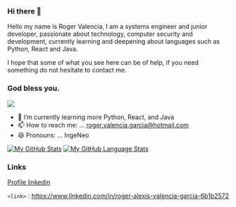 ### Hi there 👋

Hello my name is Roger Valencia, I am a systems engineer and junior developer, passionate about technology, computer security and development, currently learning and deepening about languages such as Python, React and Java.

I hope that some of what you see here can be of help, if you need something do not hesitate to contact me.

### God bless you.

![](https://images.pexels.com/photos/1714202/pexels-photo-1714202.jpeg?cs=srgb&dl=pexels-josh-sorenson-1714202.jpg&fm=jpg)

- 🌱 I’m currently learning  more Python, React, and Java
- 📫 How to reach me: ... roger.valencia.garcia@hotmail.com
- 😄 Pronouns: ... IngeNeo

[![My GitHub Stats](https://github-readme-stats.vercel.app/api/?username=IngeNeo&count_private=false&theme=tokyonight&showicons=true)]()
[![My GitHub Language Stats](https://github-readme-stats.vercel.app/api/top-langs/?username=IngeNeo&langs_count=20&theme=tokyonight)]()

### Links

[Profile linkedin](https://www.linkedin.com/in/roger-alexis-valencia-garcia-6b1b2572 "Profile linkedin")

`<link>` : <https://www.linkedin.com/in/roger-alexis-valencia-garcia-6b1b2572>
